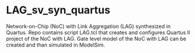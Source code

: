 LAG_sv_syn_quartus
==================

Network-on-Chip (NoC) with Link Aggregation (LAG) synthesized in Quartus. Repo contains script LAG.tcl that creates and configures Quartus II project of the NoC with LAG. Gate level model of the NoC with LAG can be created and than simulated in ModelSim.
